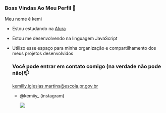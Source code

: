 ### Boas Vindas Ao Meu Perfil 💙

Meu nome é kemi

- Estou estudando na [Alura](https://www.alura.com.br)
- Estou me desenvolvendo na linguagem JavaScript
- Utilizo esse espaço para minha organização e compartilhamento dos meus projetos desenvolvidos

  ### Você pode entrar em contato comigo (na verdade não pode não)📫

  kemilly.iglesias.martins@escola.pr.gov.br
  
  - @kemiiy_ (instagram)
 

    ![](https://media.tenor.com/7RoKGSkAV7oAAAAd/larry-johnson-sal-fisher.gif)
